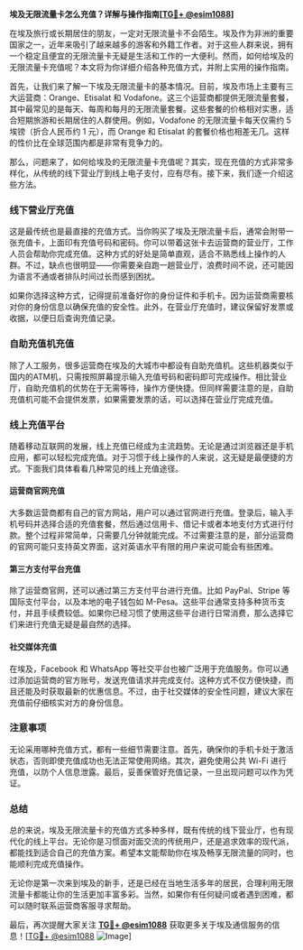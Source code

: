 **埃及无限流量卡怎么充值？详解与操作指南[[TG💪+ @esim1088](https://t.me/s/esim1088)]**

在埃及旅行或长期居住的朋友，一定对无限流量卡不会陌生。埃及作为非洲的重要国家之一，近年来吸引了越来越多的游客和外籍工作者。对于这些人群来说，拥有一个稳定且便宜的无限流量卡无疑是生活和工作的一大便利。然而，如何给埃及的无限流量卡充值呢？本文将为你详细介绍各种充值方式，并附上实用的操作指南。

首先，让我们来了解一下埃及无限流量卡的基本情况。目前，埃及市场上主要有三大运营商：Orange、Etisalat 和 Vodafone。这三个运营商都提供无限流量套餐，其中最常见的是每天、每周和每月的无限流量套餐。这些套餐的价格相对实惠，适合短期旅游和长期居住的人群使用。例如，Vodafone 的无限流量卡每天仅需约 5 埃镑（折合人民币约 1 元），而 Orange 和 Etisalat 的套餐价格也相差无几。这样的性价比在全球范围内都是非常有竞争力的。

那么，问题来了，如何给埃及的无限流量卡充值呢？其实，现在充值的方式非常多样化，从传统的线下营业厅到线上电子支付，应有尽有。接下来，我们逐一介绍这些方法。

### **线下营业厅充值**

这是最传统也是最直接的充值方式。当你购买了埃及无限流量卡后，通常会附带一张充值卡，上面印有充值号码和密码。你可以带着这张卡去运营商的营业厅，工作人员会帮助你完成充值。这种方式的好处是简单直观，适合不熟悉线上操作的人群。不过，缺点也很明显——你需要亲自跑一趟营业厅，浪费时间不说，还可能因为语言不通或者排队时间过长而感到困扰。

如果你选择这种方式，记得提前准备好你的身份证件和手机卡。因为运营商需要核对你的身份信息以确保充值的安全性。此外，在营业厅充值时，建议保留好发票或收据，以便日后查询充值记录。

### **自助充值机充值**

除了人工服务，很多运营商在埃及的大城市中都设有自助充值机。这些机器类似于国内的ATM机，只需按照屏幕提示输入充值号码和密码即可完成操作。相比营业厅，自助充值机的优势在于无需等待，操作方便快捷。但同样需要注意的是，自助充值机可能不会提供发票，如果需要发票的话，可以选择在营业厅完成充值。

### **线上充值平台**

随着移动互联网的发展，线上充值已经成为主流趋势。无论是通过浏览器还是手机应用，都可以轻松完成充值。对于习惯于线上操作的人来说，这无疑是最便捷的方式。下面我们具体看看几种常见的线上充值途径。

#### **运营商官网充值**

大多数运营商都有自己的官方网站，用户可以通过官网进行充值。登录后，输入手机号码并选择合适的充值套餐，然后通过信用卡、借记卡或者本地支付方式进行付款。整个过程非常简单，只需要几分钟就能完成。不过需要注意的是，部分运营商的官网可能只支持英文界面，这对英语水平有限的用户来说可能会有些困难。

#### **第三方支付平台充值**

除了运营商官网，还可以通过第三方支付平台进行充值。比如 PayPal、Stripe 等国际支付平台，以及本地的电子钱包如 M-Pesa。这些平台通常支持多种货币支付，并且手续费较低。如果你已经习惯了使用这些平台进行日常消费，那么选择它们来进行充值无疑是最自然的选择。

#### **社交媒体充值**

在埃及，Facebook 和 WhatsApp 等社交平台也被广泛用于充值服务。你可以通过添加运营商的官方账号，发送充值请求并完成支付。这种方式不仅方便快捷，而且还能及时获取最新的优惠信息。不过，由于社交媒体的安全性问题，建议大家在充值前仔细核实对方的身份信息。

### **注意事项**

无论采用哪种充值方式，都有一些细节需要注意。首先，确保你的手机卡处于激活状态，否则即使充值成功也无法正常使用网络。其次，避免使用公共 Wi-Fi 进行充值，以防个人信息泄露。最后，妥善保管好充值记录，一旦出现问题可以作为凭证。

### **总结**

总的来说，埃及无限流量卡的充值方式多种多样，既有传统的线下营业厅，也有现代化的线上平台。无论你是习惯面对面交流的传统用户，还是追求效率的现代派，都能找到适合自己的充值方案。希望本文能帮助你在埃及畅享无限流量的同时，也能顺利完成充值操作。

无论你是第一次来到埃及的新手，还是已经在当地生活多年的居民，合理利用无限流量卡都能让你的生活更加丰富多彩。当然，如果你有任何疑问或者遇到困难，都可以随时联系运营商客服寻求帮助。

最后，再次提醒大家关注 **[TG💪+ @esim1088](https://t.me/s/esim1088)** 获取更多关于埃及通信服务的信息！[[TG💪+ @esim1088](https://t.me/s/esim1088) ![Image](https://i.postimg.cc/4NQfJmqS/Snipaste-2025-05-13-00-14-12.png)]